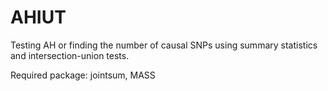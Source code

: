 # AHIUT

Testing AH or finding the number of causal SNPs using summary statistics and intersection-union tests.

Required package: jointsum, MASS
